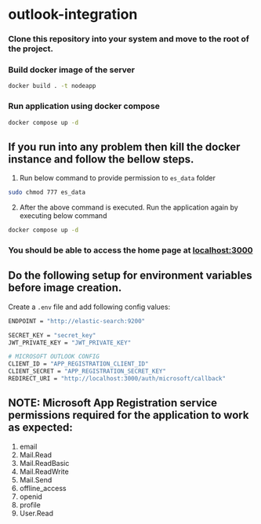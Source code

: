 # outlook-integration

### Clone this repository into your system and move to the root of the project.

### Build docker image of the server
```bash
docker build . -t nodeapp
```

### Run application using docker compose
```bash
docker compose up -d
```

## If you run into any problem then kill the docker instance and follow the bellow steps.
1. Run below command to provide permission to `es_data` folder
```bash
sudo chmod 777 es_data
```

2. After the above command is executed. Run the application again by executing below command
```bash
docker compose up -d
```

### You should be able to access the home page at [localhost:3000](http://localhost:3000)

## Do the following setup for environment variables before image creation.

Create a `.env` file and add following config values:
```bash
ENDPOINT = "http://elastic-search:9200"

SECRET_KEY = "secret_key"
JWT_PRIVATE_KEY = "JWT_PRIVATE_KEY"

# MICROSOFT OUTLOOK CONFIG
CLIENT_ID = "APP_REGISTRATION_CLIENT_ID"
CLIENT_SECRET = "APP_REGISTRATION_SECRET_KEY"
REDIRECT_URI = "http://localhost:3000/auth/microsoft/callback"
```

## NOTE: Microsoft App Registration service permissions required for the application to work as expected:
1. email
2. Mail.Read
3. Mail.ReadBasic
4. Mail.ReadWrite
5. Mail.Send
6. offline_access
7. openid
8. profile
9. User.Read
